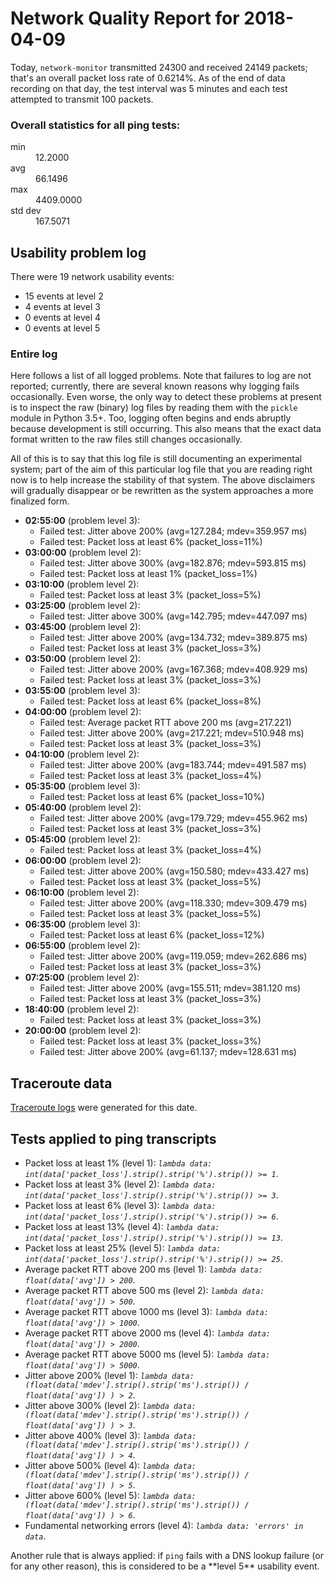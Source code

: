 
# Network Quality Report for 2018-04-09

Today, <code>network-monitor</code> transmitted 24300 and received 24149 packets; that's an overall packet loss rate of 0.6214%. As of the end of data recording on that day, the test interval was 5 minutes and each test attempted to transmit 100 packets.

### Overall statistics for all ping tests:

<dl>
<dt>min</dt><dd>12.2000</dd>
<dt>avg</dt><dd>66.1496</dd>
<dt>max</dt><dd>4409.0000</dd>
<dt>std dev</dt><dd>167.5071</dd>
</dl>


## Usability problem log

There were 19 network usability events:

* 15 events at level 2
* 4 events at level 3
* 0 events at level 4
* 0 events at level 5

### Entire log

Here follows a list of all logged problems. Note that failures to log are not reported; currently,
there are several known reasons why logging fails occasionally. Even worse, the only way to detect these problems at
present is to inspect the raw (binary) log files by reading them with the <code>pickle</code> module in Python 3.5+.
Too, logging often begins and ends abruptly because development is still occurring. This also means that the exact
data format written to the raw files still changes occasionally.

All of this is to say that this log file is still documenting an experimental system; part of the aim of this
particular log file that you are reading right now is to help increase the stability of that system. The above
disclaimers will gradually disappear or be rewritten as the system approaches a more finalized form.

<ul>
<li><strong>02:55:00</strong> (problem level 3):
 <ul>
  <li>Failed test: Jitter above 200% (avg=127.284; mdev=359.957 ms)</li>
  <li>Failed test: Packet loss at least 6% (packet_loss=11%)</li>
 </ul>
</li>
<li><strong>03:00:00</strong> (problem level 2):
 <ul>
  <li>Failed test: Jitter above 300% (avg=182.876; mdev=593.815 ms)</li>
  <li>Failed test: Packet loss at least 1% (packet_loss=1%)</li>
 </ul>
</li>
<li><strong>03:10:00</strong> (problem level 2):
 <ul>
  <li>Failed test: Packet loss at least 3% (packet_loss=5%)</li>
 </ul>
</li>
<li><strong>03:25:00</strong> (problem level 2):
 <ul>
  <li>Failed test: Jitter above 300% (avg=142.795; mdev=447.097 ms)</li>
 </ul>
</li>
<li><strong>03:45:00</strong> (problem level 2):
 <ul>
  <li>Failed test: Jitter above 200% (avg=134.732; mdev=389.875 ms)</li>
  <li>Failed test: Packet loss at least 3% (packet_loss=3%)</li>
 </ul>
</li>
<li><strong>03:50:00</strong> (problem level 2):
 <ul>
  <li>Failed test: Jitter above 200% (avg=167.368; mdev=408.929 ms)</li>
  <li>Failed test: Packet loss at least 3% (packet_loss=3%)</li>
 </ul>
</li>
<li><strong>03:55:00</strong> (problem level 3):
 <ul>
  <li>Failed test: Packet loss at least 6% (packet_loss=8%)</li>
 </ul>
</li>
<li><strong>04:00:00</strong> (problem level 2):
 <ul>
  <li>Failed test: Average packet RTT above 200 ms (avg=217.221)</li>
  <li>Failed test: Jitter above 200% (avg=217.221; mdev=510.948 ms)</li>
  <li>Failed test: Packet loss at least 3% (packet_loss=3%)</li>
 </ul>
</li>
<li><strong>04:10:00</strong> (problem level 2):
 <ul>
  <li>Failed test: Jitter above 200% (avg=183.744; mdev=491.587 ms)</li>
  <li>Failed test: Packet loss at least 3% (packet_loss=4%)</li>
 </ul>
</li>
<li><strong>05:35:00</strong> (problem level 3):
 <ul>
  <li>Failed test: Packet loss at least 6% (packet_loss=10%)</li>
 </ul>
</li>
<li><strong>05:40:00</strong> (problem level 2):
 <ul>
  <li>Failed test: Jitter above 200% (avg=179.729; mdev=455.962 ms)</li>
  <li>Failed test: Packet loss at least 3% (packet_loss=3%)</li>
 </ul>
</li>
<li><strong>05:45:00</strong> (problem level 2):
 <ul>
  <li>Failed test: Packet loss at least 3% (packet_loss=4%)</li>
 </ul>
</li>
<li><strong>06:00:00</strong> (problem level 2):
 <ul>
  <li>Failed test: Jitter above 200% (avg=150.580; mdev=433.427 ms)</li>
  <li>Failed test: Packet loss at least 3% (packet_loss=5%)</li>
 </ul>
</li>
<li><strong>06:10:00</strong> (problem level 2):
 <ul>
  <li>Failed test: Jitter above 200% (avg=118.330; mdev=309.479 ms)</li>
  <li>Failed test: Packet loss at least 3% (packet_loss=5%)</li>
 </ul>
</li>
<li><strong>06:35:00</strong> (problem level 3):
 <ul>
  <li>Failed test: Packet loss at least 6% (packet_loss=12%)</li>
 </ul>
</li>
<li><strong>06:55:00</strong> (problem level 2):
 <ul>
  <li>Failed test: Jitter above 200% (avg=119.059; mdev=262.686 ms)</li>
  <li>Failed test: Packet loss at least 3% (packet_loss=3%)</li>
 </ul>
</li>
<li><strong>07:25:00</strong> (problem level 2):
 <ul>
  <li>Failed test: Jitter above 200% (avg=155.511; mdev=381.120 ms)</li>
  <li>Failed test: Packet loss at least 3% (packet_loss=3%)</li>
 </ul>
</li>
<li><strong>18:40:00</strong> (problem level 2):
 <ul>
  <li>Failed test: Packet loss at least 3% (packet_loss=3%)</li>
 </ul>
</li>
<li><strong>20:00:00</strong> (problem level 2):
 <ul>
  <li>Failed test: Packet loss at least 3% (packet_loss=3%)</li>
  <li>Failed test: Jitter above 200% (avg=61.137; mdev=128.631 ms)</li>
 </ul>
</li>
</ul>

## Traceroute data

<a href="reports/2018/06/2018-04-09-traceroute.md">Traceroute logs</a> were generated for this date.



## Tests applied to ping transcripts

<ul>
 <li>Packet loss at least 1% (level 1): <i><code>lambda data: int(data['packet_loss'].strip().strip('%').strip()) >= 1</code></i>.</li>
 <li>Packet loss at least 3% (level 2): <i><code>lambda data: int(data['packet_loss'].strip().strip('%').strip()) >= 3</code></i>.</li>
 <li>Packet loss at least 6% (level 3): <i><code>lambda data: int(data['packet_loss'].strip().strip('%').strip()) >= 6</code></i>.</li>
 <li>Packet loss at least 13% (level 4): <i><code>lambda data: int(data['packet_loss'].strip().strip('%').strip()) >= 13</code></i>.</li>
 <li>Packet loss at least 25% (level 5): <i><code>lambda data: int(data['packet_loss'].strip().strip('%').strip()) >= 25</code></i>.</li>
 <li>Average packet RTT above 200 ms (level 1): <i><code>lambda data: float(data['avg']) > 200</code></i>.</li>
 <li>Average packet RTT above 500 ms (level 2): <i><code>lambda data: float(data['avg']) > 500</code></i>.</li>
 <li>Average packet RTT above 1000 ms (level 3): <i><code>lambda data: float(data['avg']) > 1000</code></i>.</li>
 <li>Average packet RTT above 2000 ms (level 4): <i><code>lambda data: float(data['avg']) > 2000</code></i>.</li>
 <li>Average packet RTT above 5000 ms (level 5): <i><code>lambda data: float(data['avg']) > 5000</code></i>.</li>
 <li>Jitter above 200% (level 1): <i><code>lambda data: (float(data['mdev'].strip().strip('ms').strip()) / float(data['avg']) ) > 2</code></i>.</li>
 <li>Jitter above 300% (level 2): <i><code>lambda data: (float(data['mdev'].strip().strip('ms').strip()) / float(data['avg']) ) > 3</code></i>.</li>
 <li>Jitter above 400% (level 3): <i><code>lambda data: (float(data['mdev'].strip().strip('ms').strip()) / float(data['avg']) ) > 4</code></i>.</li>
 <li>Jitter above 500% (level 4): <i><code>lambda data: (float(data['mdev'].strip().strip('ms').strip()) / float(data['avg']) ) > 5</code></i>.</li>
 <li>Jitter above 600% (level 5): <i><code>lambda data: (float(data['mdev'].strip().strip('ms').strip()) / float(data['avg']) ) > 6</code></i>.</li>
 <li>Fundamental networking errors (level 4): <i><code>lambda data: 'errors' in data</code></i>.</li>
</ul>
Another rule that is always applied: if <code>ping</code> fails with a DNS lookup failure (or for any other reason), this is considered to be a **level 5** usability event.
